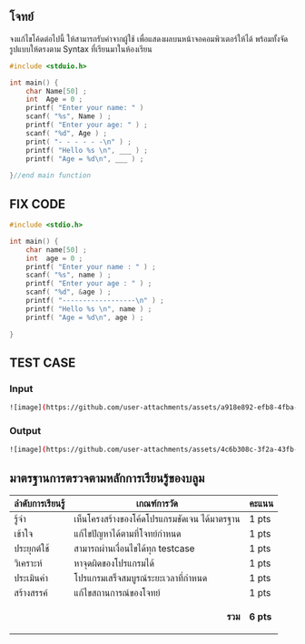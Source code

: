 ## โจทย์
จงแก้ไขโค้ดต่อไปนี้ ให้สามารถรับค่าจากผู้ใช้ เพื่อแสดงผลบนหน้าจอคอมพิวเตอร์ให้ได้ พร้อมทั้งจัดรูปแบบให้ตรงตาม Syntax ที่เรียนมาในห้องเรียน

```c++
#include <stduio.h>

int main() {
    char Name[50] ;
    int  Age = 0 ;
    printf( "Enter your name: " ) 
    scanf( "%s", Name ) ;
    printf( "Enter your age: " ) ;
    scanf( "%d", Age ) ;
    print( "- - - - - -\n" ) ;
    printf( "Hello %s \n", ___ ) ; 
    printf( "Age = %d\n", ___ ) ; 
    
}//end main function
```


## FIX CODE
```c++
#include <stdio.h>

int main() {
    char name[50] ;
    int  age = 0 ;
    printf( "Enter your name : " ) ;
    scanf( "%s", name ) ;
    printf( "Enter your age : " ) ;
    scanf( "%d", &age ) ;
    printf( "------------------\n" ) ;
    printf( "Hello %s \n", name ) ; 
    printf( "Age = %d\n", age ) ; 
    
}
```

## TEST CASE
### Input
```bash
![image](https://github.com/user-attachments/assets/a918e892-efb8-4fba-9f6f-0d32202414a0)
```
### Output
```bash
![image](https://github.com/user-attachments/assets/4c6b308c-3f2a-43fb-a37d-752466397c68)
```


## มาตรฐานการตรวจตามหลักการเรียนรู้ของบลูม
| ลำดับการเรียนรู้ | เกณฑ์การวัด | คะแนน |
| -------- | -------- | -------- |
| รู้จำ | เห็นโครงสร้างของโค้ดโปรแกรมชัดเจน ได้มาตรฐาน | 1 pts |
| เข้าใจ | แก้ไขปัญหาได้ตามที่โจทย์กำหนด | 1 pts |
| ประยุกต์ใช้ | สามารถผ่านเงื่อนไขได้ทุก testcase | 1 pts |
| วิเคราะห์ | หาจุดผิดของโปรแกรมได้ | 1 pts |
| ประเมินค่า | โปรแกรมเสร็จสมบูรณ์ระยะเวลาที่กำหนด | 1 pts |
| สร้างสรรค์ | แก้ไขสถานการณ์ของโจทย์ | 1 pts |
||<p style='text-align: right !important;'>**รวม**</p>|**6 pts**|
